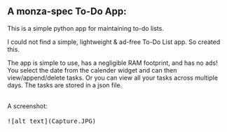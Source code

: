 ## A monza-spec To-Do App:
<p>This is a simple python app for maintaining to-do lists.</p>
<p>I could not find a simple, lightweight & ad-free To-Do List app. So created this.</p>
<p>The app is simple to use, has a negligible RAM footprint, and has no ads! You select the date from the calender widget and can then view/append/delete tasks. Or you can view 
all your tasks across multiple days. The tasks are stored in a json file.</p>
<br>A screenshot:<br><br>
<kbd>![alt text](Capture.JPG)</kbd>

